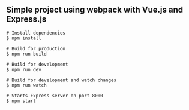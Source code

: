 ## Simple project using webpack with Vue.js and Express.js

```{r, engine='bash', count_lines}
# Install dependencies
$ npm install

# Build for production
$ npm run build

# Build for development
$ npm run dev

# Build for development and watch changes
$ npm run watch

# Starts Express server on port 8000 
$ npm start
```
